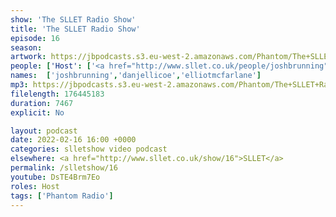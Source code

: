 ```yaml
---
show: 'The SLLET Radio Show'
title: 'The SLLET Radio Show'
episode: 16
season: 
artwork: https://jbpodcasts.s3.eu-west-2.amazonaws.com/Phantom/The+SLLET+Radio+Show/2021-09-27+-+SLLET+radio+square.png
people: ['Host': ['<a href="http://www.sllet.co.uk/people/joshbrunning">Josh Brunning</a>','<a href="http://www.sllet.co.uk/people/danjellicoe">Dan Jellicoe</a>'], 'Guests': '<a href="http://www.sllet.co.uk/people/elliotmcfarlane">Elliot McFarlane</a>']
names:  ['joshbrunning','danjellicoe','elliotmcfarlane']
mp3: https://jbpodcasts.s3.eu-west-2.amazonaws.com/Phantom/The+SLLET+Radio+Show/2022-02-16+-+16.mp3
filelength: 176445183
duration: 7467
explicit: No

layout: podcast
date: 2022-02-16 16:00 +0000
categories: slletshow video podcast
elsewhere: <a href="http://www.sllet.co.uk/show/16">SLLET</a>
permalink: /slletshow/16
youtube: DsTE4Brm7Eo
roles: Host
tags: ['Phantom Radio']
---
```


